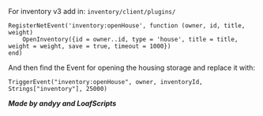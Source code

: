 For inventory v3 add in: `inventory/client/plugins/`

```
RegisterNetEvent('inventory:openHouse', function (owner, id, title, weight)
    OpenInventory({id = owner..id, type = 'house', title = title, weight = weight, save = true, timeout = 1000})
end)
```

And then find the Event for opening the housing storage and replace it with:

```
TriggerEvent("inventory:openHouse", owner, inventoryId, Strings["inventory"], 25000)
```

***Made by andyy and LoafScripts***
